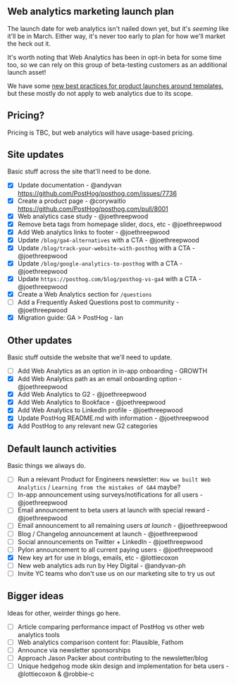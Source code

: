 ## Web analytics marketing launch plan

The launch date for web analytics isn't nailed down yet, but it's _seeming_ like it'll be in March. Either way, it's never too early to plan for how we'll market the heck out it. 

It's worth noting that Web Analytics has been in opt-in beta for some time too, so we can rely on this group of beta-testing customers as an additional launch asset!

We have some [new best practices for product launches around templates](https://posthog.com/handbook/engineering/development-process#best-practices-for-full-releases), but these mostly do not apply to web analytics due to its scope. 

## Pricing?

Pricing is TBC, but web analytics will have usage-based pricing. 

## Site updates

Basic stuff across the site that'll need to be done. 

- [x] Update documentation - @andyvan https://github.com/PostHog/posthog.com/issues/7736
- [x] Create a product page - @corywaitlo https://github.com/PostHog/posthog.com/pull/8001
- [x] Web analytics case study - @joethreepwood
- [x] Remove beta tags from homepage slider, docs, etc - @joethreepwood
- [x] Add Web analytics links to footer - @joethreepwood
- [x] Update `/blog/ga4-alternatives` with a CTA - @joethreepwood
- [x] Update `/blog/track-your-website-with-posthog` with a CTA - @joethreepwood
- [x] Update `/blog/google-analytics-to-posthog` with a CTA - @joethreepwood
- [x] Update `https://posthog.com/blog/posthog-vs-ga4` with a CTA - @joethreepwood
- [x] Create a Web Analytics section for `/questions`
- [ ] Add a Frequently Asked Questions post to community - @joethreepwood
- [x] Migration guide: GA > PostHog - Ian

## Other updates

Basic stuff outside the website that we'll need to update. 

- [ ] Add Web Analytics as an option in in-app onboarding - GROWTH
- [x] Add Web Analytics path as an email onboarding option - @joethreepwood
- [x] Add Web Analytics to G2 - @joethreepwood
- [x] Add Web Analytics to Bookface - @joethreepwood
- [x] Add Web Analytics to LinkedIn profile - @joethreepwood
- [x] Update PostHog README.md with information - @joethreepwood
- [x] Add PostHog to any relevant new G2 categories

## Default launch activities

Basic things we always do. 

- [ ] Run a relevant Product for Engineers newsletter: `How we built Web Analytics` / `Learning from the mistakes of GA4` maybe?
- [ ] In-app announcement using surveys/notifications for all users - @joethreepwood
- [ ] Email announcement to beta users at launch with special reward - @joethreepwood 
- [ ] Email announcement to all remaining users _at launch_ - @joethreepwood
- [ ] Blog / Changelog announcement at launch - @joethreepwood
- [ ] Social announcements on Twitter + LinkedIn - @joethreepwood
- [ ] Pylon announcement to all current paying users - @joethreepwood
- [x] New key art for use in blogs, emails, etc - @lottiecoxon
- [ ] New web analytics ads run by Hey Digital - @andyvan-ph 
- [ ] Invite YC teams who don't use us on our marketing site to try us out

## Bigger ideas

Ideas for other, weirder things go here. 

- [ ] Article comparing performance impact of PostHog vs other web analytics tools
- [ ] Web analytics comparison content for: Plausible, Fathom
- [ ] Announce via newsletter sponsorships 
- [ ] Approach Jason Packer about contributing to the newsletter/blog
- [ ] Unique hedgehog mode skin design and implementation for beta users - @lottiecoxon & @robbie-c 
